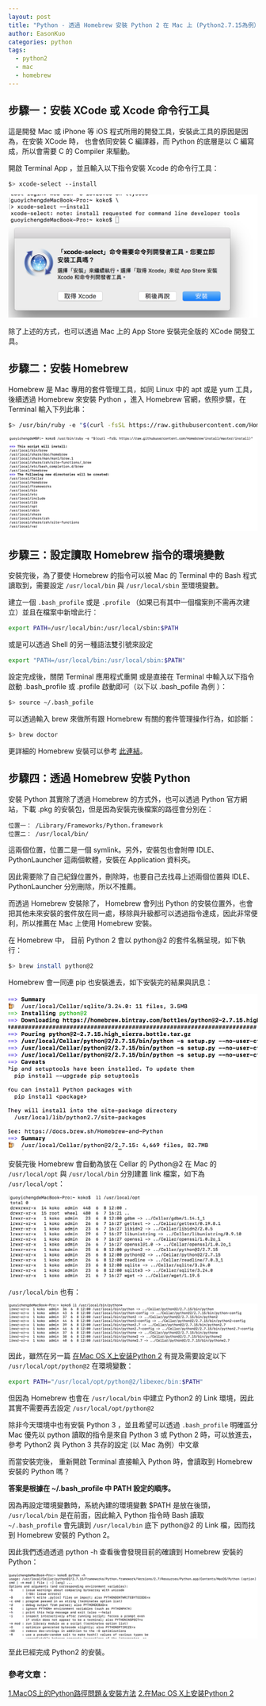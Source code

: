 ```yaml
---
layout: post
title: "Python - 透過 Homebrew 安裝 Python 2 在 Mac 上 (Python2.7.15為例）"
author: EasonKuo
categories: python
tags: 
  - python2
  - mac
  - homebrew
---
```

## 步驟一：安裝 XCode 或 Xcode 命令行工具
這是開發 Mac 或 iPhone 等 iOS 程式所用的開發工具，安裝此工具的原因是因為，在安裝 XCode 時， 也會依同安裝 C 編譯器，而 Python 的底層是以 C 編寫成，所以會需要 C 的 Compiler 來驅動。

開啟 Terminal App ，並且輸入以下指令安裝 Xcode 的命令行工具：

```bash
$> xcode-select --install
```

![安裝 XCode Tool](/static/posts/install-python2-on-mac/1-Install-XCode-Tool.png)

除了上述的方式，也可以透過 Mac 上的 App Store 安裝完全版的 XCode 開發工具。

<!-- more -->

## 步驟二：安裝 Homebrew 
Homebrew 是 Mac 專用的套件管理工具，如同 Linux 中的 apt 或是 yum 工具，後續透過 Homebrew 來安裝 Python ，進入 Homebrew 官網，依照步驟，在 Terminal 輸入下列此串：

```bash
$> /usr/bin/ruby -e "$(curl -fsSL https://raw.githubusercontent.com/Homebrew/install/master/install)"
```

![安裝 Homebrew](/static/posts/install-python2-on-mac/2-install-homebrew.png)



## 步驟三：設定讀取 Homebrew 指令的環境變數

安裝完後，為了要使 Homebrew 的指令可以被 Mac 的 Terminal 中的 Bash 程式讀取到，需要設定 `/usr/local/bin` 與 `/usr/local/sbin` 至環境變數。

建立一個 `.bash_profile` 或是 `.profile` （如果已有其中一個檔案則不需再次建立）並且在檔案中新增此行：

```bash
export PATH=/usr/local/bin:/usr/local/sbin:$PATH
```

或是可以透過 Shell 的另一種語法雙引號來設定

```bash
export "PATH=/usr/local/bin:/usr/local/sbin:$PATH"
```

設定完成後，關閉 Terminal 應用程式重開 或是直接在 Terminal 中輸入以下指令啟動 .bash_profile 或 .profile 啟動即可（以下以 .bash_pofile 為例 ）：

```bash
$> source ~/.bash_pofile
```

可以透過輸入 brew 來做所有跟 Homebrew 有關的套件管理操作行為，如診斷：

```bash
$> brew doctor
```

更詳細的 Homebrew 安裝可以參考 [此連結]()。

## 步驟四：透過 Homebrew 安裝 Python

安裝 Python 其實除了透過 Homebrew 的方式外，也可以透過 Python 官方網站，下載 .pkg 的安裝包，但是因為安裝完後檔案的路徑會分別在：

```
位置一： /Library/Frameworks/Python.framework
位置二： /usr/local/bin/
```

這兩個位置，位置二是一個 symlink。另外，安裝包也會附帶 IDLE、PythonLauncher 這兩個軟體，安裝在 Application 資料夾。

因此需要除了自己紀錄位置外，刪除時，也要自己去找尋上述兩個位置與 IDLE、PythonLauncher 分別刪除，所以不推薦。

而透過 Homebrew 安裝除了， Homebrew 會列出 Python 的安裝位置外，也會把其他未來安裝的套件放在同一處，移除與升級都可以透過指令達成，因此非常便利，所以推薦在 Mac 上使用 Homebrew 安裝。

在 Homebrew 中， 目前 Python 2 會以 python@2 的套件名稱呈現，如下執行：

```bash
$> brew install python@2
```

Homebrew 會一同連 pip 也安裝進去，如下安裝完的結果與訊息：

![安裝完訊息](/static/posts/install-python2-on-mac/3-install-python2.png)

安裝完後 Homebrew 會自動為放在 Cellar 的 Python@2 在 Mac 的 `/usr/local/opt` 與 `/usr/local/bin` 分別建置 link 檔案，如下為 `/usr/local/opt`：

![安裝完路徑/usr/local/opt](/static/posts/install-python2-on-mac/4-python2-installed-location-1.png)

`/usr/local/bin` 也有：

![安裝完路徑/usr/local/bin](/static/posts/install-python2-on-mac/4-python2-installed-location-2.png)


因此，雖然在另一篇 [在Mac OS X上安装Python 2](http://pythonguidecn.readthedocs.io/zh/latest/starting/install/osx.html) 有提及需要設定以下 `/usr/local/opt/python@2` 在環境變數：

```bash
export PATH="/usr/local/opt/python@2/libexec/bin:$PATH"
```

但因為 Homebrew 也會在 `/usr/local/bin` 中建立 Python2 的 Link 環境，因此其實不需要再去設定 `/usr/local/opt/python@2`

除非今天環境中也有安裝 Python 3 ，並且希望可以透過 `.bash_profile` 明確區分 Mac 優先以 python 讀取的指令是來自 Python 3 或 Python 2 時，可以放進去，參考 Python2 與 Python 3 共存的設定 (以 Mac 為例）中文章

而當安裝完後， 重新開啟 Terminal 直接輸入 Python 時，會讀取到 Homebrew 安裝的 Python 嗎？ 

**答案是根據在 ~/.bash_profile 中 PATH 設定的順序。**

因為再設定環境變數時，系統內建的環境變數 $PATH 是放在後頭， `/usr/local/bin` 是在前面，因此輸入 Python 指令時 Bash 讀取 `~/.bash_profile` 會先讀到 `/usr/local/bin` 底下 python@2 的 Link 檔，因而找到 Homebrew 安裝的 Python 2。

因此我們透過透過 python -h 查看後會發現目前的確讀到 Homebrew 安裝的 Python：

![安裝完後的 Python 指令](/static/posts/install-python2-on-mac/5-python2-installed-command.png)

至此已經完成 Python2 的安裝。

### 參考文章：
[1.MacOS上的Python路徑問題＆安裝方法](https://medium.com/denix-daily/macos%E4%B8%8A%E7%9A%84python%E8%B7%AF%E5%BE%91%E5%95%8F%E9%A1%8C-%E5%AE%89%E8%A3%9D%E6%96%B9%E6%B3%95-a10c01cc42a)
[2.在Mac OS X上安装Python 2](http://pythonguidecn.readthedocs.io/zh/latest/starting/install/osx.html)